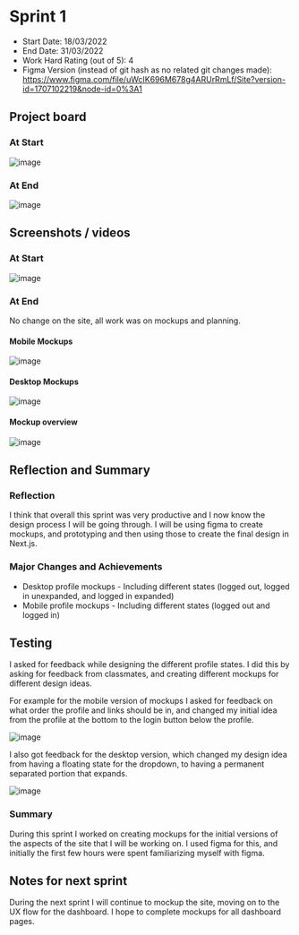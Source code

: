 # Sprint 1

- Start Date: 18/03/2022
- End Date: 31/03/2022
- Work Hard Rating (out of 5): 4
- Figma Version (instead of git hash as no related git changes made): https://www.figma.com/file/uWcIK696M678g4ARUrRmLf/Site?version-id=1707102219&node-id=0%3A1

## Project board

### At Start

![image](https://github.com/message-manager-discord/nzqa-documents/blob/11d87e57e6847e27de61ccc3531d9d21aae9e164/sprint_1/kanban_start_sprint_1.png)

### At End

![image](https://github.com/message-manager-discord/nzqa-documents/blob/11d87e57e6847e27de61ccc3531d9d21aae9e164/sprint_1/kanban_end_sprint_1.png)

## Screenshots / videos

### At Start

![image](https://github.com/message-manager-discord/nzqa-documents/blob/11d87e57e6847e27de61ccc3531d9d21aae9e164/sprint_1/site_start_sprint_1.png)

### At End

No change on the site, all work was on mockups and planning.

#### Mobile Mockups

![image](https://github.com/message-manager-discord/nzqa-documents/blob/11d87e57e6847e27de61ccc3531d9d21aae9e164/sprint_1/figma_mobile_end_sprint_1.png)

#### Desktop Mockups

![image](https://github.com/message-manager-discord/nzqa-documents/blob/11d87e57e6847e27de61ccc3531d9d21aae9e164/sprint_1/figma_desktop_end_sprint_1.png)

#### Mockup overview

![image](https://github.com/message-manager-discord/nzqa-documents/blob/11d87e57e6847e27de61ccc3531d9d21aae9e164/sprint_1/figma_overview_end_sprint_1.png)

## Reflection and Summary

### Reflection

I think that overall this sprint was very productive and I now know the design process I will be going through. I will be using figma to create mockups, and prototyping and then using those to create the final design in Next.js.

### Major Changes and Achievements

- Desktop profile mockups - Including different states (logged out, logged in unexpanded, and logged in expanded)
- Mobile profile mockups - Including different states (logged out and logged in)

## Testing

I asked for feedback while designing the different profile states.
I did this by asking for feedback from classmates, and creating different mockups for different design ideas.

For example for the mobile version of mockups I asked for feedback on what order the profile and links should be in, and changed my initial idea from the profile at the bottom to the login button below the profile.

![image](https://github.com/message-manager-discord/nzqa-documents/blob/11d87e57e6847e27de61ccc3531d9d21aae9e164/sprint_1/mobile_profile_closeup_end_sprint_1.png)

I also got feedback for the desktop version, which changed my design idea from having a floating state for the dropdown, to having a permanent separated portion that expands.

![image](https://github.com/message-manager-discord/nzqa-documents/blob/11d87e57e6847e27de61ccc3531d9d21aae9e164/sprint_1/desktop_profile_closeup_end_sprint_1.png)

### Summary

During this sprint I worked on creating mockups for the initial versions of the aspects of the site that I will be working on. I used figma for this, and initially the first few hours were spent familiarizing myself with figma.

## Notes for next sprint

During the next sprint I will continue to mockup the site, moving on to the UX flow for the dashboard. I hope to complete mockups for all dashboard pages.
